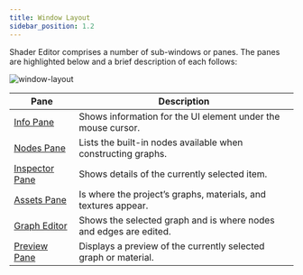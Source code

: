 ```yaml
---
title: Window Layout
sidebar_position: 1.2
---
```


Shader Editor comprises a number of sub-windows or panes. The panes are highlighted below and a brief description of each follows:

![window-layout](/images/shader-editor/window-layout.png)

| Pane                | Description                                                       |
| ------------------- | ----------------------------------------------------------------- |
| [Info Pane][2]      | Shows information for the UI element under the mouse cursor.      |
| [Nodes Pane][3]     | Lists the built-in nodes available when constructing graphs.      |
| [Inspector Pane][4] | Shows details of the currently selected item.                     |
| [Assets Pane][5]    | Is where the project’s graphs, materials, and textures appear.    |
| [Graph Editor][6]   | Shows the selected graph and is where nodes and edges are edited. |
| [Preview Pane][7]   | Displays a preview of the currently selected graph or material.   |

[2]: /shader-editor/window-layout/info-pane
[3]: /shader-editor/window-layout/nodes-pane
[4]: /shader-editor/window-layout/inspector-pane
[5]: /shader-editor/window-layout/assets-pane
[6]: /shader-editor/window-layout/graph-editor
[7]: /shader-editor/window-layout/preview-pane
